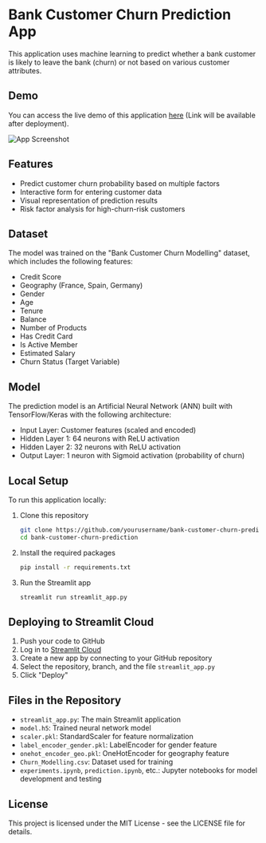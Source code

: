 # Bank Customer Churn Prediction App

This application uses machine learning to predict whether a bank customer is likely to leave the bank (churn) or not based on various customer attributes.

## Demo

You can access the live demo of this application [here](#) (Link will be available after deployment).

![App Screenshot](https://placeholder.com/your-screenshot-after-deployment)

## Features

- Predict customer churn probability based on multiple factors
- Interactive form for entering customer data
- Visual representation of prediction results
- Risk factor analysis for high-churn-risk customers

## Dataset

The model was trained on the "Bank Customer Churn Modelling" dataset, which includes the following features:

- Credit Score
- Geography (France, Spain, Germany)
- Gender
- Age
- Tenure
- Balance
- Number of Products
- Has Credit Card
- Is Active Member
- Estimated Salary
- Churn Status (Target Variable)

## Model

The prediction model is an Artificial Neural Network (ANN) built with TensorFlow/Keras with the following architecture:

- Input Layer: Customer features (scaled and encoded)
- Hidden Layer 1: 64 neurons with ReLU activation
- Hidden Layer 2: 32 neurons with ReLU activation
- Output Layer: 1 neuron with Sigmoid activation (probability of churn)

## Local Setup

To run this application locally:

1. Clone this repository
   ```bash
   git clone https://github.com/yourusername/bank-customer-churn-prediction.git
   cd bank-customer-churn-prediction
   ```

2. Install the required packages
   ```bash
   pip install -r requirements.txt
   ```

3. Run the Streamlit app
   ```bash
   streamlit run streamlit_app.py
   ```

## Deploying to Streamlit Cloud

1. Push your code to GitHub
2. Log in to [Streamlit Cloud](https://streamlit.io/cloud)
3. Create a new app by connecting to your GitHub repository
4. Select the repository, branch, and the file `streamlit_app.py`
5. Click "Deploy"

## Files in the Repository

- `streamlit_app.py`: The main Streamlit application
- `model.h5`: Trained neural network model
- `scaler.pkl`: StandardScaler for feature normalization
- `label_encoder_gender.pkl`: LabelEncoder for gender feature
- `onehot_encoder_geo.pkl`: OneHotEncoder for geography feature
- `Churn_Modelling.csv`: Dataset used for training
- `experiments.ipynb`, `prediction.ipynb`, etc.: Jupyter notebooks for model development and testing

## License

This project is licensed under the MIT License - see the LICENSE file for details.
